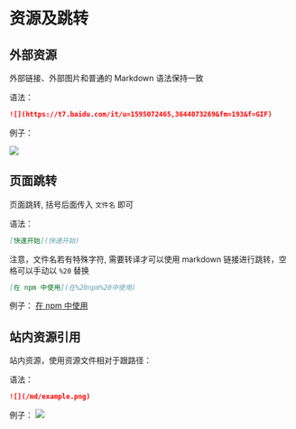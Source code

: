 # 资源及跳转

## 外部资源

外部链接、外部图片和普通的 Markdown 语法保持一致

语法：

```md
![](https://t7.baidu.com/it/u=1595072465,3644073269&fm=193&f=GIF)
```

例子：

![](https://t7.baidu.com/it/u=1595072465,3644073269&fm=193&f=GIF)

## 页面跳转

页面跳转, 括号后面传入 `文件名` 即可

语法：

```md
[快速开始](快速开始)
```

注意，文件名若有特殊字符, 需要转译才可以使用 markdown 链接进行跳转，空格可以手动以 `%20` 替换

```md
[在 npm 中使用](在%20npm%20中使用)
```

例子： [在 npm 中使用](在%20npm%20中使用)

## 站内资源引用

站内资源，使用资源文件相对于跟路径：

语法：

```md
![](/md/example.png)
```

例子： ![](/md/example.png)
